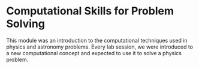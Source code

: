 # Computational Skills for Problem Solving
This module was an introduction to the computational techniques used in physics and astronomy problems. Every lab session, we were introduced to a new computational concept and expected to use it to solve a physics problem.
